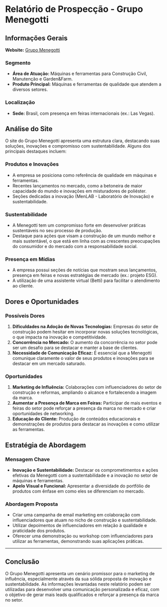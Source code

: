 # Relatório de Prospecção - Grupo Menegotti

## Informações Gerais
**Website:** [Grupo Menegotti](http://www.grupomenegotti.com)

### Segmento
- **Área de Atuação:** Máquinas e ferramentas para Construção Civil, Manutenção e Garden&Farm.
- **Produto Principal:** Máquinas e ferramentas de qualidade que atendem a diversos setores.

### Localização
- **Sede:** Brasil, com presença em feiras internacionais (ex.: Las Vegas).

## Análise do Site
O site do Grupo Menegotti apresenta uma estrutura clara, destacando suas soluções, inovações e compromisso com sustentabilidade. Alguns dos principais destaques incluem:

### Produtos e Inovações
- A empresa se posiciona como referência de qualidade em máquinas e ferramentas.
- Recentes lançamentos no mercado, como a betoneira de maior capacidade do mundo e inovações em misturadores de poliéster.
- Seções dedicadas a inovação (MenLAB - Laboratório de Inovação) e sustentabilidade.

### Sustentabilidade
- A Menegotti tem um compromisso forte em desenvolver práticas sustentáveis no seu processo de produção.
- Destaque para ações que visam a construção de um mundo melhor e mais sustentável, o que está em linha com as crescentes preocupações do consumidor e do mercado com a responsabilidade social.

### Presença em Mídias
- A empresa possui seções de notícias que mostram seus lançamentos, presença em feiras e novas estratégias de mercado (ex.: projeto ESG).
- A utilização de uma assistente virtual (Betti) para facilitar o atendimento ao cliente.

## Dores e Oportunidades
### Possíveis Dores
1. **Dificuldades na Adoção de Novas Tecnologias:** Empresas do setor de construção podem hesitar em incorporar novas soluções tecnológicas, o que impacta na inovação e competitividade.
2. **Concorrência no Mercado:** O aumento da concorrência no setor pode ser um desafio para se destacar e manter a base de clientes.
3. **Necessidade de Comunicação Eficaz:** É essencial que a Menegotti comunique claramente o valor de seus produtos e inovações para se destacar em um mercado saturado.

### Oportunidades
1. **Marketing de Influência:** Colaborações com influenciadores do setor de construção e reformas, ampliando o alcance e fortalecendo a imagem da marca.
2. **Aumentar a Presença de Marca em Feiras:** Participar de mais eventos e feiras do setor pode reforçar a presença da marca no mercado e criar oportunidades de networking.
3. **Educação do Cliente:** Produção de conteúdos educacionais e demonstrações de produtos para destacar as inovações e como utilizar as ferramentas.

## Estratégia de Abordagem
### Mensagem Chave
- **Inovação e Sustentabilidade:** Destacar os comprometimentos e ações efetivas da Menegotti com a sustentabilidade e a inovação no setor de máquinas e ferramentas. 
- **Apelo Visual e Funcional:** Apresentar a diversidade do portfólio de produtos com ênfase em como eles se diferenciam no mercado.

### Abordagem Proposta
- Criar uma campanha de email marketing em colaboração com influenciadores que atuam no nicho de construção e sustentabilidade.
- Utilizar depoimentos de influenciadores em relação à qualidade e praticidade dos produtos.
- Oferecer uma demonstração ou workshop com influenciadores para utilizar as ferramentas, demonstrando suas aplicações práticas.

---

## Conclusão
O Grupo Menegotti apresenta um cenário promissor para o marketing de influência, especialmente através da sua sólida proposta de inovação e sustentabilidade. As informações levantadas neste relatório podem ser utilizadas para desenvolver uma comunicação personalizada e eficaz, com o objetivo de gerar mais leads qualificados e reforçar a presença da marca no setor.